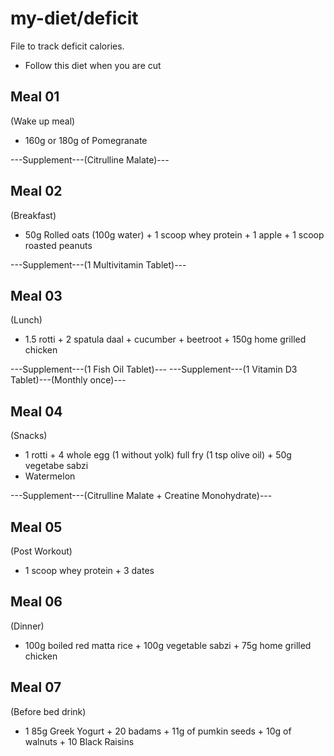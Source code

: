 # my-diet/deficit
File to track deficit calories. 
- Follow this diet when you are cut

Meal 01
--------
(Wake up meal)
- 160g or 180g of Pomegranate

---Supplement---(Citrulline Malate)---

Meal 02
--------
(Breakfast)
- 50g Rolled oats (100g water) + 1 scoop whey protein + 1 apple + 1 scoop roasted peanuts

---Supplement---(1 Multivitamin Tablet)---

Meal 03
--------
(Lunch)
- 1.5 rotti + 2 spatula daal + cucumber + beetroot + 150g home grilled chicken

---Supplement---(1 Fish Oil Tablet)---
---Supplement---(1 Vitamin D3 Tablet)---(Monthly once)---

Meal 04
--------
(Snacks)
- 1 rotti + 4 whole egg (1 without yolk) full fry (1 tsp olive oil) + 50g vegetabe sabzi
- Watermelon

---Supplement---(Citrulline Malate + Creatine Monohydrate)---

Meal 05
--------
(Post Workout)
- 1 scoop whey protein + 3 dates

Meal 06
--------
(Dinner)
- 100g boiled red matta rice + 100g vegetable sabzi + 75g home grilled chicken

Meal 07
--------
(Before bed drink)
- 1 85g Greek Yogurt + 20 badams + 11g of pumkin seeds + 10g of walnuts + 10 Black Raisins
